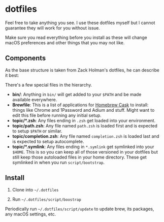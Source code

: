 # dotfiles

Feel free to take anything you see. I use these dotfiles myself but I cannot guarantee they will work for you without issue.

Make sure you read everything before you install as these will change macOS preferences and other things that you may not like.

## Components

As the base structure is taken from Zack Holman's dotfiles, he can describe it best:

There's a few special files in the hierarchy.

- **bin/**: Anything in `bin/` will get added to your `$PATH` and be made
  available everywhere.
- **Brewfile**: This is a list of applications for [Homebrew Cask](http://caskroom.io) to install: things like Chrome and 1Password and Adium and stuff. Might want to edit this file before running any initial setup.
- **topic/\*.zsh**: Any files ending in `.zsh` get loaded into your
  environment.
- **topic/path.zsh**: Any file named `path.zsh` is loaded first and is
  expected to setup `$PATH` or similar.
- **topic/completion.zsh**: Any file named `completion.zsh` is loaded
  last and is expected to setup autocomplete.
- **topic/\*.symlink**: Any files ending in `*.symlink` get symlinked into
  your `$HOME`. This is so you can keep all of those versioned in your dotfiles
  but still keep those autoloaded files in your home directory. These get
  symlinked in when you run `script/bootstrap`.

## Install

1. Clone into `~/.dotfiles`

1. Run `~/.dotfiles/script/boostrap`

Periodically run `~/.dotfiles/script/update` to update brew, its packages, any macOS settings, etc.
